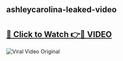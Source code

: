 ## ashleycarolina-leaked-video 

# <h2><a href="http://freeplayer.one?title=ashleycarolina-leaked-video&ref=21J">🔗 Click to Watch 👉🔴 VIDEO</a></h2>

<a href="http://freeplayer.one?title=ashleycarolina-leaked-video&ref=21J" rel="nofollow" data-target="animated-image.originalLink"><img src="https://i.ibb.co.com/xMMVF88/686577567.gif" alt="Viral Video Original" style="max-width: 100%; display: inline-block;" data-target="animated-image.originalImage"></a>

